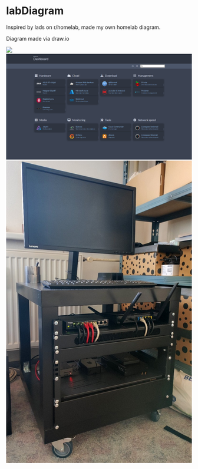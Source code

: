 # labDiagram
Inspired by lads on r/homelab, made my own homelab diagram.

Diagram made via draw.io

<img src="./lab_present.drawio.png">
<img src="./dashboard.png">
<img src="./lab.jpg">
